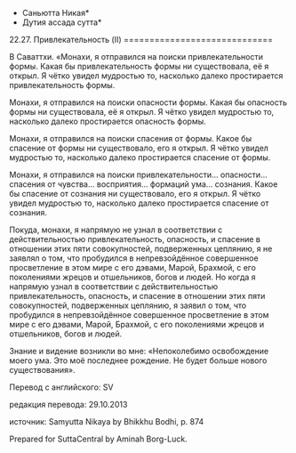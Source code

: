* Саньютта Никая*
* Дутия ассада сутта*

22\.27\. Привлекательность \(II\)
\=\=\=\=\=\=\=\=\=\=\=\=\=\=\=\=\=\=\=\=\=\=\=\=\=\=\=\=\=

В Саваттхи\. «Монахи, я отправился на поиски привлекательности формы\. Какая бы привлекательность формы ни существовала, её я открыл\. Я чётко увидел мудростью то, насколько далеко простирается привлекательность формы\.

Монахи, я отправился на поиски опасности формы\. Какая бы опасность формы ни существовала, её я открыл\. Я чётко увидел мудростью то, насколько далеко простирается опасность формы\.

Монахи, я отправился на поиски спасения от формы\. Какое бы спасение от формы ни существовало, его я открыл\. Я чётко увидел мудростью то, насколько далеко простирается спасение от формы\.

Монахи, я отправился на поиски привлекательности… опасности… спасения от чувства… восприятия… формаций ума… сознания\. Какое бы спасение от сознания ни существовало, его я открыл\. Я чётко увидел мудростью то, насколько далеко простирается спасение от сознания\.

Покуда, монахи, я напрямую не узнал в соответствии с действительностью привлекательность, опасность, и спасение в отношении этих пяти совокупностей, подверженных цеплянию, я не заявлял о том, что пробудился в непревзойдённое совершенное просветление в этом мире с его дэвами, Марой, Брахмой, с его поколениями жрецов и отшельников, богов и людей\. Но когда я напрямую узнал в соответствии с действительностью привлекательность, опасность, и спасение в отношении этих пяти совокупностей, подверженных цеплянию, я заявил о том, что пробудился в непревзойдённое совершенное просветление в этом мире с его дэвами, Марой, Брахмой, с его поколениями жрецов и отшельников, богов и людей\.

Знание и видение возникли во мне: «Непоколебимо освобождение моего ума\. Это моё последнее рождение\. Не будет больше нового существования»\.

Перевод с английского: SV

редакция перевода: 29\.10\.2013

источник: Samyutta Nikaya by Bhikkhu Bodhi, p\. 874

Prepared for SuttaCentral by Aminah Borg\-Luck\.